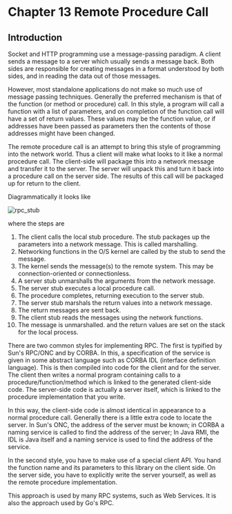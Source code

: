 # Chapter 13 Remote Procedure Call

## Introduction

 Socket and HTTP programming use a message-passing paradigm. A client sends a message to a server which usually sends a message back. Both sides are responsible for creating messages in a format understood by both sides, and in reading the data out of those messages.

However, most standalone applications do not make so much use of message passing techniques. Generally the preferred mechanism is that of the function (or method or procedure) call. In this style, a program will call a function with a list of parameters, and on completion of the function call will have a set of return values. These values may be the function value, or if addresses have been passed as parameters then the contents of those addresses might have been changed.

The remote procedure call is an attempt to bring this style of programming into the network world. Thus a client will make what looks to it like a normal procedure call. The client-side will package this into a network message and transfer it to the server. The server will unpack this and turn it back into a procedure call on the server side. The results of this call will be packaged up for return to the client.

Diagrammatically it looks like 

![rpc_stub](../assets/rpc_stub.png)

where the steps are

1. The client calls the local stub procedure. The stub packages up the parameters into a network message. This is called marshalling.
2. Networking functions in the O/S kernel are called by the stub to send the message.
3. The kernel sends the message(s) to the remote system. This may be connection-oriented or connectionless.
4. A server stub unmarshalls the arguments from the network message.
5. The server stub executes a local procedure call.
6. The procedure completes, returning execution to the server stub.
7. The server stub marshals the return values into a network message.
8. The return messages are sent back.
9. The client stub reads the messages using the network functions.
10. The message is unmarshalled. and the return values are set on the stack for the local process.

There are two common styles for implementing RPC. The first is typified by Sun's RPC/ONC and by CORBA. In this, a specification of the service is given in some abstract language such as CORBA IDL (interface definition language). This is then compiled into code for the client and for the server. The client then writes a normal program containing calls to a procedure/function/method which is linked to the generated client-side code. The server-side code is actually a server itself, which is linked to the procedure implementation that you write.

In this way, the client-side code is almost identical in appearance to a normal procedure call. Generally there is a little extra code to locate the server. In Sun's ONC, the address of the server must be known; in CORBA a naming service is called to find the address of the server; In Java RMI, the IDL is Java itself and a naming service is used to find the address of the service.

In the second style, you have to make use of a special client API. You hand the function name and its parameters to this library on the client side. On the server side, you have to explicitly write the server yourself, as well as the remote procedure implementation.

This approach is used by many RPC systems, such as Web Services. It is also the approach used by Go's RPC. 



